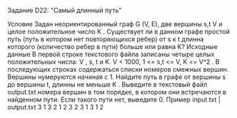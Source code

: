 Задание D22: "Самый длинный путь"

Условие
Задан неориентированный граф G (V, E), две вершины s,t V и целое положительное
число K . Существует ли в данном графе простой путь (путь в котором нет повторяющихся
ребер) от s к t длинна которого (количество ребер в пути) больше или равна K?
Исходные данные
В первой строке текстового файла записаны четыре целых положительных числа: V , s, t
и K. V < 1000, 1 <= s,t <= V, K <= V^2 . В последующих строках содержаться списки
номеров смежных вершин. Вершины нумеруются начиная с 1. Найдите путь в графе от
вершины s до вершины t, длинны не меньше K . Выведите в текстовый файл output.txt
номера вершин в том порядке, в котором они встречаются в найденном пути. Если такого
пути нет, выведите 0.
Пример
input.txt     |     output.txt
3 1 3 2                 1 2 3
2 3
1 3
1 2